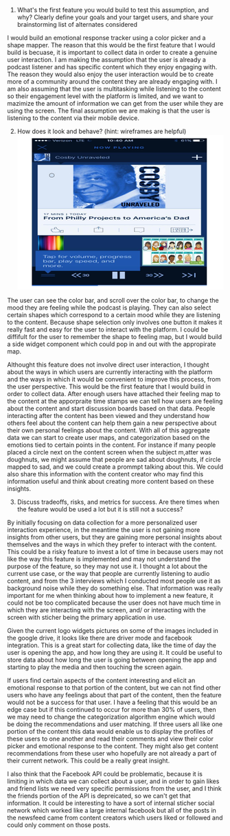 1. What's the first feature you would build to test this assumption, and why? Clearly define your goals and your target users, and share your brainstorming list of alternates considered

I would build an emotional response tracker using a color picker and a shape mapper. The reason that this would be the first feature that I would build is
becuase, it is important to collect data in order to create a genuine user interaction. I am making the assumption that the user
is already a podcast listener and has specific content which they enjoy engaging with. The reason they would also enjoy the 
user interaction would be to create more of a community around the content they are already engaging with. I am also assuming that
the user is multitasking while listening to the content so their engagement level with the platform is limited, and we want to 
mazimize the amount of information we can get from the user while they are using the screen. The final assumption we are making is that the
user is listening to the content via their mobile device.


2. How does it look and behave? (hint: wireframes are helpful)
![alt text](https://github.com/amblount/Asana-APM-Interview/blob/master/sticher-%20shapes.jpg)

The user can see the color bar, and scroll over the color bar, to change the mood they are feeling while the podcast is playing.
They can also select certain shapes which correspond to a certain mood while they are listening to the content. Because shape selection
only involves one button it makes it really fast and easy for the user to interact with the platform. I could be diffifult for the user to
remember the shape to feeling map, but I would build a side widget component which could pop in and out with the appropirate map.

Althought this feature does not involve direct user interaction, I thought about the ways in which users are currently interacting with
the platform and the ways in which it would be convenient to improve this process, from the user perspective. This would be the first feature
that I would build in order to collect data. After enough users have attached their feeling map to the content at the apporpraite time
stamps we can tell how users are feeling about the content and start discussion boards based on that data. People interacting after the
content has been viewed and they understand how others feel about the content can help them gain a new perspective about their own personal
feelings about the content. With all of this aggregate data we can start to create user maps, and categorization based on the emotions tied
to certain points in the content. For instance if many people placed a circle next on the content screen when the subject m,atter was
doughnuts, we might assume that people are sad about doughnuts, if circle mapped to sad, and we could create a prommpt talking about this.
We could also share this information with the content creator who may find this information useful and think about creating more content
based on these insights.


3. Discuss tradeoffs, risks, and metrics for success. Are there times when the feature would be used a lot but it is still not a success?

By initially focusing on data collection for a more personalized user interaction experience, in the meantime the user is not gaining more
insights from other users, but they are gaining more personal insights about themselves and the ways in which they prefer to interact with
the content. This could be a risky feature to invest a lot of time in because users may not like the way this feature is implemented and
may not understand the purpose of the feature, so they may not use it. I thought a lot about the current use case, or the way that people are
currently listening to audio content, and from the 3 interviews which I conducted most people use it as background noise while they do something
else. That information was really important for me when thinking about how to implement a new feature, it could not be too complicated because the
user does not have much time in which they are interacting with the screen, and/ or interacting with the screen with sticher being the primary
application in use. 

Given the current logo widgets pictures on some of the images included in the google drive, it looks like there are driver mode and 
facebook integration. This is a great start for collecting data, like the time of day the user is opening the app, and how long they are
using it. It could be useful to store data about how long the user is going between opening the app and starting to play the media and then touching the screen again.

If users find certain aspects of the content interesting and elicit an emotional response to that portion of the content, but we can not find other users who have any feelings about that part of the content, then the feature would not be a success for that user. I have a feeling that this would be an edge case but if this continued to occur for more than 30% of users, then we may need to change the categorization algorithm engine which would be doing the recommendations and user matching. If three users all like one portion of the content this data would enable us to display the profiles of these users to one another and read their comments and view their color picker and emotional response to the content. They might also get content recommendations from these user who hopefully are not already a part of their current network. This could be a really great insight.

I also think that the Facebook API could be problematic, because it is limiting in which data we can collect about a user, and in order to gain likes and friend lists we need very specific permissions from the user, and I think the friends portion of the API is depreicated, so we can't get that information. It could be interesting to have a sort of internal sticher social network which worked like a large internal facebook but all of the posts in the newsfeed came from content creators which users liked or followed and could only comment on those posts.
